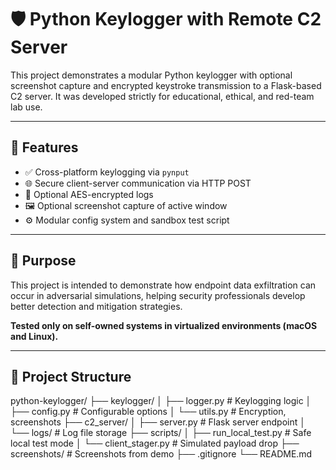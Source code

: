 # 🛡️ Python Keylogger with Remote C2 Server

This project demonstrates a modular Python keylogger with optional screenshot capture and encrypted keystroke transmission to a Flask-based C2 server. It was developed strictly for educational, ethical, and red-team lab use.

---

## 🔧 Features

- ✅ Cross-platform keylogging via `pynput`
- 🌐 Secure client-server communication via HTTP POST
- 🔐 Optional AES-encrypted logs
- 🖼️ Optional screenshot capture of active window
- ⚙️ Modular config system and sandbox test script

---

## 🧠 Purpose

This project is intended to demonstrate how endpoint data exfiltration can occur in adversarial simulations, helping security professionals develop better detection and mitigation strategies.

**Tested only on self-owned systems in virtualized environments (macOS and Linux).**

---

## 📁 Project Structure

python-keylogger/
├── keylogger/
│ ├── logger.py # Keylogging logic
│ ├── config.py # Configurable options
│ └── utils.py # Encryption, screenshots
├── c2_server/
│ ├── server.py # Flask server endpoint
│ └── logs/ # Log file storage
├── scripts/
│ ├── run_local_test.py # Safe local test mode
│ └── client_stager.py # Simulated payload drop
├── screenshots/ # Screenshots from demo
├── .gitignore
└── README.md

